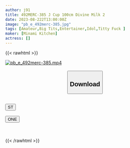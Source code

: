 ```yaml
---
author: j91
title: 492MERC-385 J Cup 100cm Divine Milk 2
date: 2023-08-222T13:00:00Z
image: "pb_e_492merc-385.jpg"
tags: [Amateur,Big Tits,Entertainer,Idol,Titty Fuck ]
maker: [Minami Kitchen]
actress: []
---
```



{{< rawhtml >}}

<div class="video" data-videoid="oQW89ZPgyoTJzDG">
    <a href="javascript:;">
        <img src="https://my.j91.asia/posts/pb_e_492merc-385/pb_e_492merc-385.jpg" width="WIDTH" height="HEIGHT" alt="pb_e_492merc-385.mp4" loading="lazy">
    </a>
</div>

<script type="text/javascript" src="https://j91.asia/asset/on-demand-st.js"></script>

<br>
  <link rel="stylesheet" href="https://j91.asia/asset/bs5.css">
  
  <center>
  <button class="btn btn-primary" type="button" data-bs-toggle="collapse" data-bs-target=".multi-collapse" aria-expanded="false" aria-controls="multiCollapseExample1 multiCollapseExample2"><h2>Download</h2></button></center>
</p>
<div class="row">
  <div class="col">
    <div class="collapse multi-collapse" id="multiCollapseExample1">
      <div class="card card-body">
	      	      <br>
<div class="buttons">  
<a href="https://streamtape.to/v/oQW89ZPgyoTJzDG"><button class="btn-hover color-3"><i class="fa fa-download"></i> ST</button></a></div>
    </div>
  </div>
</div>
  <div class="col">
    <div class="collapse multi-collapse" id="multiCollapseExample2">
      <div class="card card-body">
	      <br>
<div class="buttons">
    <a href="https://oneupload.to/be7lyazuiq76"><button class="btn-hover color-9"><i class="fa fa-download"></i> ONE</button></a></div>
<br><br>
      </div>
    </div>
  </div>
</div>

{{< /rawhtml >}}
